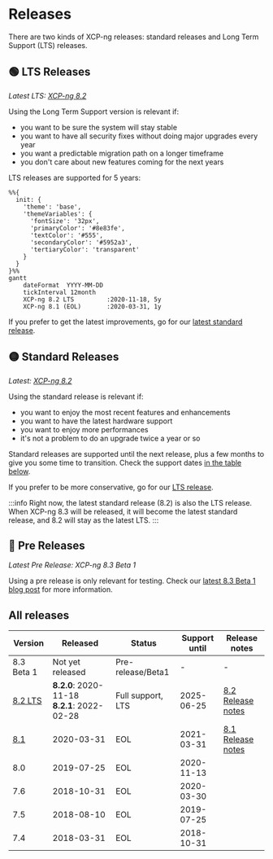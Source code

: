 # Releases

There are two kinds of XCP-ng releases: standard releases and Long Term Support (LTS) releases.

## 🟢 LTS Releases

*Latest LTS: [XCP-ng 8.2](release-8-2.md)*

Using the Long Term Support version is relevant if:

* you want to be sure the system will stay stable
* you want to have all security fixes without doing major upgrades every year
* you want a predictable migration path on a longer timeframe
* you don't care about new features coming for the next years

LTS releases are supported for 5 years:

```mermaid
%%{
  init: {
    'theme': 'base',
    'themeVariables': {
      'fontSize': '32px',
      'primaryColor': '#8e83fe',
      'textColor': '#555',
      'secondaryColor': '#5952a3',
      'tertiaryColor': 'transparent'
    }
  }
}%%
gantt
    dateFormat  YYYY-MM-DD
    tickInterval 12month
    XCP-ng 8.2 LTS         :2020-11-18, 5y
    XCP-ng 8.1 (EOL)       :2020-03-31, 1y
```

If you prefer to get the latest improvements, go for our [latest standard release](#standard-releases).

## 🟡 Standard Releases

*Latest: [XCP-ng 8.2](release-8-2.md)*

Using the standard release is relevant if:

* you want to enjoy the most recent features and enhancements
* you want to have the latest hardware support
* you want to enjoy more performances
* it's not a problem to do an upgrade twice a year or so

Standard releases are supported until the next release, plus a few months to give you some time to transition. Check the support dates [in the table below](#all-releases).

If you prefer to be more conservative, go for our [LTS release](#lts-releases).

:::info
Right now, the latest standard release (8.2) is also the LTS release. When XCP-ng 8.3 will be released, it will become the latest standard release, and 8.2 will stay as the latest LTS.
:::

## 🔴 Pre Releases

*Latest Pre Release: XCP-ng 8.3 Beta 1*

Using a pre release is only relevant for testing. Check our [latest 8.3 Beta 1 blog post](https://xcp-ng.org/blog/2023/06/22/xcp-ng-8-3-beta-1/) for more information.



## All releases

| Version                   | Released   | Status               | Support until                                | Release notes                        |
| ---                       | ---        | ---                  | ---                                          | ---                                  |
| 8.3 Beta 1                | Not yet released | Pre-release/Beta1 | - | - |
| [8.2 LTS](release-8-2.md) | **8.2.0**:&nbsp;2020-11-18<br/>**8.2.1**:&nbsp;2022-02-28 | Full support, LTS    | 2025-06-25                                   | [8.2 Release notes](release-8-2.md)  |
| [8.1](release-8-1.md)     | 2020-03-31 | EOL                  | 2021-03-31                                   | [8.1 Release notes](release-8-1.md)  |
| 8.0                       | 2019-07-25 | EOL                  | 2020-11-13                                   |                                      |
| 7.6                       | 2018-10-31 | EOL                  | 2020-03-30                                   |                                      |
| 7.5                       | 2018-08-10 | EOL                  | 2019-07-25                                   |                                      |
| 7.4                       | 2018-03-31 | EOL                  | 2018-10-31                                   |                                      |
